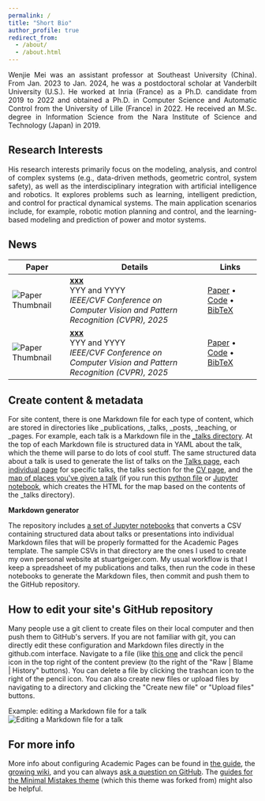 ```yaml
---
permalink: /
title: "Short Bio"
author_profile: true
redirect_from: 
  - /about/
  - /about.html
---
```


<div align="justify">
Wenjie Mei was an assistant professor at Southeast University (China). From Jan. 2023 to Jan. 2024, he was a postdoctoral scholar at Vanderbilt University (U.S.). He worked at Inria (France) as a Ph.D. candidate from 2019 to 2022 and obtained a Ph.D. in Computer Science and Automatic Control from the University of Lille (France) in 2022. He received an M.Sc. degree in Information Science from the Nara Institute of Science and Technology (Japan) in 2019. 
</div>


Research Interests
------
<div align="justify">
His research interests primarily focus on the modeling, analysis, and control of complex systems (e.g., data-driven methods, geometric control, system safety), as well as the interdisciplinary integration with artificial intelligence and robotics. It explores problems such as learning, intelligent prediction, and control for practical dynamical systems. The main application scenarios include, for example, robotic motion planning and control, and the learning-based modeling and prediction of power and motor systems.
</div>


News
------
| Paper | Details | Links |
|-------|---------|-------|
| ![Paper Thumbnail](./0B7524A2B6FFC176A28482737E2F9DAA.png) | **[xxx](https://arxiv.org/abs/xxxx.xxxxx)**<br>YYY and YYYY<br><em>IEEE/CVF Conference on Computer Vision and Pattern Recognition (CVPR), 2025</em> | [Paper](https://arxiv.org/abs/xxxx.xxxxx) • [Code](https://github.com/your-repo-link) • [BibTeX](./JamMa.bib) |
| ![Paper Thumbnail](./0B7524A2B6FFC176A28482737E2F9DAA.png) | **[xxx](https://arxiv.org/abs/xxxx.xxxxx)**<br>YYY and YYYY<br><em>IEEE/CVF Conference on Computer Vision and Pattern Recognition (CVPR), 2025</em> | [Paper](https://arxiv.org/abs/xxxx.xxxxx) • [Code](https://github.com/your-repo-link) • [BibTeX](./JamMa.bib) |





Create content & metadata
------
For site content, there is one Markdown file for each type of content, which are stored in directories like _publications, _talks, _posts, _teaching, or _pages. For example, each talk is a Markdown file in the [_talks directory](https://github.com/academicpages/academicpages.github.io/tree/master/_talks). At the top of each Markdown file is structured data in YAML about the talk, which the theme will parse to do lots of cool stuff. The same structured data about a talk is used to generate the list of talks on the [Talks page](https://academicpages.github.io/talks), each [individual page](https://academicpages.github.io/talks/2012-03-01-talk-1) for specific talks, the talks section for the [CV page](https://academicpages.github.io/cv), and the [map of places you've given a talk](https://academicpages.github.io/talkmap.html) (if you run this [python file](https://github.com/academicpages/academicpages.github.io/blob/master/talkmap.py) or [Jupyter notebook](https://github.com/academicpages/academicpages.github.io/blob/master/talkmap.ipynb), which creates the HTML for the map based on the contents of the _talks directory).

**Markdown generator**

The repository includes [a set of Jupyter notebooks](https://github.com/academicpages/academicpages.github.io/tree/master/markdown_generator
) that converts a CSV containing structured data about talks or presentations into individual Markdown files that will be properly formatted for the Academic Pages template. The sample CSVs in that directory are the ones I used to create my own personal website at stuartgeiger.com. My usual workflow is that I keep a spreadsheet of my publications and talks, then run the code in these notebooks to generate the Markdown files, then commit and push them to the GitHub repository.

How to edit your site's GitHub repository
------
Many people use a git client to create files on their local computer and then push them to GitHub's servers. If you are not familiar with git, you can directly edit these configuration and Markdown files directly in the github.com interface. Navigate to a file (like [this one](https://github.com/academicpages/academicpages.github.io/blob/master/_talks/2012-03-01-talk-1.md) and click the pencil icon in the top right of the content preview (to the right of the "Raw | Blame | History" buttons). You can delete a file by clicking the trashcan icon to the right of the pencil icon. You can also create new files or upload files by navigating to a directory and clicking the "Create new file" or "Upload files" buttons. 

Example: editing a Markdown file for a talk
![Editing a Markdown file for a talk](/images/editing-talk.png)

For more info
------
More info about configuring Academic Pages can be found in [the guide](https://academicpages.github.io/markdown/), the [growing wiki](https://github.com/academicpages/academicpages.github.io/wiki), and you can always [ask a question on GitHub](https://github.com/academicpages/academicpages.github.io/discussions). The [guides for the Minimal Mistakes theme](https://mmistakes.github.io/minimal-mistakes/docs/configuration/) (which this theme was forked from) might also be helpful.


